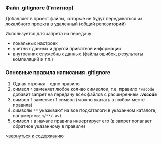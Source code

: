 ### Файл .gitignore (Гитигнор)

Добавляет в проект файлы, которые не будут передаваться из локалбного проекта в удаленный (общий репозиторий)

Используется для запрета на передачу 
+ локальных настроек
+ учетных данных и другой приватной информации
+ внутренних служебных данных (файлы ошибок, результаты компиляций и т.п.)

### Основные правила написания .gitignore
1. Одная строчка - одно правило
2. символ  `*`  заменяет любое кол-во символои, т.е. правило `*vscode` добавит запрет на передачу всех файлов с расширением _**.vscode**_
3. символ  `?`  заменяет 1 символ (можно указать в любом месте правила)
4. символы  `**`  указывают на все подкаталоги в указанном каталоге, напрмер: `main/**/.avi`
5. символ  `!` в начале правила инвертирует его (в запрет попалает обратное указанному в правиле)


[>вернуться к содержанию](./readme.md "read>me")